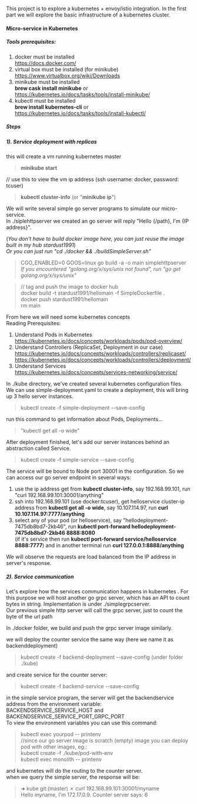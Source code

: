 This project is to explore a kubernetes + envoy/istio integration. In the first part we will explore the basic infrastructure
of a kubernetes cluster.

#### Micro-service in Kubernetes

##### Tools prerequisites:

1.  docker must be installed  
    https://docs.docker.com/
2. virtual box must be installed (for minikube)  
    https://www.virtualbox.org/wiki/Downloads
3. minikube must be installed  
    __brew cask install minikube__ or https://kubernetes.io/docs/tasks/tools/install-minikube/
4. kubectl must be installed  
    __brew install kubernetes-cli__ or https://kubernetes.io/docs/tasks/tools/install-kubectl/

##### Steps

##### 1). Service deployment with replicas

this will create a vm running kubernetes master
>__minikube start__

// use this to view the vm ip address (ssh username: docker, password: tcuser)
>__kubectl cluster-info__ (or "__minikube ip__")

We will write several simple go server programs to simulate our micro-service.  
In ./siplehttpserver we created an go server will reply "Hello {/path}, I'm {IP address}".

(_You don't have to build docker image here, you can just reuse the image built in my hub stardust1991_)  
 _Or you can just run "cd ./docker && ./buildSimpleServer.sh"_  

>CGO_ENABLED=0 GOOS=linux go build -a -o main simplehttpserver  
>_If you encountered "golang.org/x/sys/unix not found", run "go get golang.org/x/sys/unix"_  


>// tag and push the image to docker hub  
>docker build -t stardust1991/hellomain -f SimpleDockerfile .  
>docker push stardust1991/hellomain  
>rm main  

From here we will need some kubernetes concepts  
Reading Prerequisites:
1. Understand Pods in Kubernetes  
    https://kubernetes.io/docs/concepts/workloads/pods/pod-overview/  
2. Understand Controllers (ReplicaSet, Deployment in our case)  
    https://kubernetes.io/docs/concepts/workloads/controllers/replicaset/  
    https://kubernetes.io/docs/concepts/workloads/controllers/deployment/  
3. Understand Services  
    https://kubernetes.io/docs/concepts/services-networking/service/  

In ./kube directory, we've created several kubernetes configuration files.  
We can use simple-deployment.yaml to create a deployment, this will bring up 3 hello server instances.  
>kubectl create -f simple-deployment --save-config

run this command to get information about Pods, Deployments...  
>"kubectl get all -o wide"

After deployment finished, let's add our server instances behind an abstraction called Service.  
>kubectl create -f simple-service --save-config

The service will be bound to Node port 30001 in the configuration.
So we can access our go server endpoint in several ways:  
1. use the ip address get from __kubectl cluster-info__, say 192.168.99.101,
    run "curl 192.168.99.101:30001/anything"
2. ssh into 192.168.99.101 (use docker:tcuser), get helloservice cluster-ip address from __kubectl get all -o wide__, say 10.107.114.97,
    run __curl 10.107.114.97:7777/anything__
3. select any of your pod (or helloservice), say "hellodeployment-7475db8bd7-2kb46", run __kubectl port-forward hellodeployment-7475db8bd7-2kb46 8888:8080__  
    (if it's service then run __kubectl port-forward service/helloservice 8888:7777__)
    and in another terminal run __curl 127.0.0.1:8888/anything__

We will observe the requests are load balanced from the IP address in server's response.

##### 2). Service communication
Let's explore how the services communication happens in kubernetes . For this purpose we will host another go grpc server, which has an API to count bytes in string.
Implementation is under ./simplegrpcserver.  
Our previous simple http server will call the grpc server, just to count the byte of the url path

In ./docker folder, we build and push the grpc server image similarly.

we will deploy the counter service the same way (here we name it as backenddeployment)
>kubectl create -f backend-deployment --save-config (under folder ./kube)

and create service for the counter server:
>kubectl create -f backend-service --save-config

in the simple service program, the server will get the backendservice address from the environment variable:  
BACKENDSERVICE_SERVICE_HOST and BACKENDSERVICE_SERVICE_PORT_GRPC_PORT  
To view the environment variables you can use this command:
>kubectl exec yourpod -- printenv  
//since our go server image is scratch (empty) image you can deploy pod with other images, eg.:  
>kubectl create -f ./kube/pod-with-env  
>kubectl exec monolith -- printenv  

and kubernetes will do the routing to the counter server.  
when we query the simple server, the response will be:  
>➜  kube git:(master) ✗ curl 192.168.99.101:30001/myname  
>Hello myname, I'm 172.17.0.9. Counter server says: 6  






